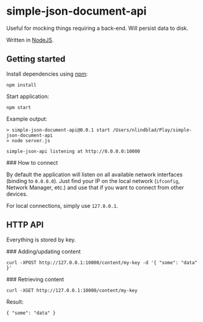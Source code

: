 # simple-json-document-api
Useful for mocking things requiring a back-end. Will persist data to disk.

Written in [NodeJS](https://nodejs.org/en/).

## Getting started

Install dependencies using [npm](https://www.npmjs.com/):

    npm install

Start application:

    npm start

Example output:

    > simple-json-document-api@0.0.1 start /Users/nlindblad/Play/simple-json-document-api
    > node server.js

    simple-json-api listening at http://0.0.0.0:10000

### How to connect

By default the application will listen on all available network interfaces (binding to `0.0.0.0`). Just find your IP on the local network (`ifconfig`, Network Manager, etc.) and use that if you want to connect from other devices.

For local connections, simply use `127.0.0.1`.

## HTTP API

Everything is stored by key.

### Adding/updating content

    curl -XPOST http://127.0.0.1:10000/content/my-key -d '{ "some": "data" }'

### Retrieving content

    curl -XGET http://127.0.0.1:10000/content/my-key

Result:

    { "some": "data" }